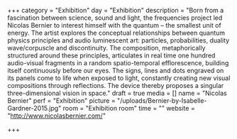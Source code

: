 +++
category = "Exhibition"
day = "Exhibition"
description = "Born from a fascination between science, sound and light, the frequencies project led Nicolas Bernier to interest himself with the quantum – the smallest unit of energy. The artist explores the conceptual relationships between quantum physics principles and audio luminescent art: particles, probabilities, duality wave/corpuscle and discontinuity. The composition, metaphorically structured around these principles, articulates in real time one hundred audio-visual fragments in a random spatio-temporal efflorescence, building itself continuously before our eyes. The signs, lines and dots engraved on its panels come to life when exposed to light, constantly creating new visual compositions through reflections. The device thereby proposes a singular three-dimensional vision in space."
draft = true
media = []
name = "Nicolas Bernier"
perf = "Exhibition"
picture = "/uploads/Bernier-by-Isabelle-Gardner-2015.jpg"
room = "Exhibition room"
time = ""
website = "http://www.nicolasbernier.com/"

+++
